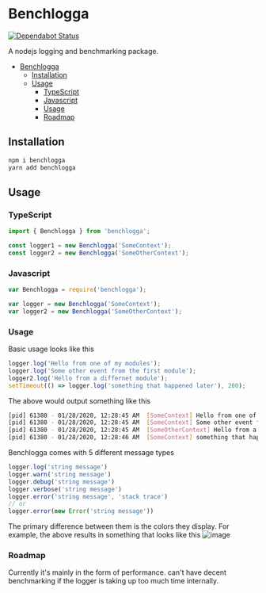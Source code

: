 # Benchlogga

[![Dependabot Status](https://api.dependabot.com/badges/status?host=github&repo=jubairsaidi/benchlogga)](https://dependabot.com)

A nodejs logging and benchmarking package.

- [Benchlogga](#benchlogga)
  - [Installation](#installation)
  - [Usage](#usage)
    - [TypeScript](#typescript)
    - [Javascript](#javascript)
    - [Usage](#usage-1)
    - [Roadmap](#roadmap)

## Installation

```sh
npm i benchlogga
yarn add benchlogga
```

## Usage

### TypeScript

```typescript
import { Benchlogga } from 'benchlogga';

const logger1 = new Benchlogga('SomeContext');
const logger2 = new Benchlogga('SomeOtherContext');
```

### Javascript

```javascript
var Benchlogga = require('benchlogga');

var logger = new Benchlogga('SomeContext');
var logger2 = new Benchlogga('SomeOtherContext');
```

### Usage

Basic usage looks like this
```typescript
logger.log('Hello from one of my modules');
logger.log('Some other event from the first module');
logger2.log('Hello from a differnet module');
setTimeout(() => logger.log('something that happened later'), 200);
```

The above would output something like this

```sh
[pid] 61380 - 01/28/2020, 12:28:45 AM  [SomeContext] Hello from one of my modules
[pid] 61380 - 01/28/2020, 12:28:45 AM  [SomeContext] Some other event from the first module +252.486 μs
[pid] 61380 - 01/28/2020, 12:28:45 AM  [SomeOtherContext] Hello from a different module
[pid] 61380 - 01/28/2020, 12:28:46 AM  [SomeContext] something that happened later +204.113158 ms
```

Benchlogga comes with 5 different message types

```typescript
logger.log('string message')
logger.warn('string message')
logger.debug('string message')
logger.verbose('string message')
logger.error('string message', 'stack trace')
// or
logger.error(new Error('string message'))
```

The primary difference between them is the colors they display.  For example, the above results in something that looks like this
![image](https://user-images.githubusercontent.com/1675902/73324617-8a4ae080-4219-11ea-8df5-c5b9dcddf1ed.png)

### Roadmap

Currently it's mainly in the form of performance.  can't have decent benchmarking if the logger is taking up too much time internally.
